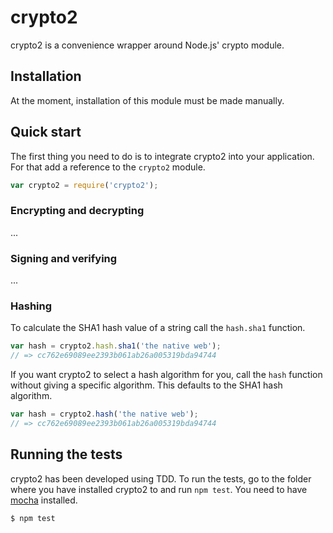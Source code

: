 # crypto2

crypto2 is a convenience wrapper around Node.js' crypto module.

## Installation

At the moment, installation of this module must be made manually.

## Quick start

The first thing you need to do is to integrate crypto2 into your application. For that add a reference to the `crypto2` module.

```javascript
var crypto2 = require('crypto2');
```

### Encrypting and decrypting

...

### Signing and verifying

...

### Hashing

To calculate the SHA1 hash value of a string call the `hash.sha1` function.

```javascript
var hash = crypto2.hash.sha1('the native web');
// => cc762e69089ee2393b061ab26a005319bda94744
```

If you want crypto2 to select a hash algorithm for you, call the `hash` function without giving a specific algorithm. This defaults to the SHA1 hash algorithm.

```javascript
var hash = crypto2.hash('the native web');
// => cc762e69089ee2393b061ab26a005319bda94744
```

## Running the tests

crypto2 has been developed using TDD. To run the tests, go to the folder where you have installed crypto2 to and run `npm test`. You need to have [mocha](https://github.com/visionmedia/mocha) installed.

    $ npm test
